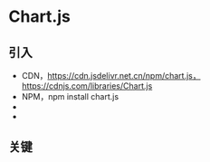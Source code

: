 # Chart.js

## 引入

- CDN，https://cdn.jsdelivr.net.cn/npm/chart.js，https://cdnjs.com/libraries/Chart.js
- NPM，npm install chart.js
- 
- 

## 关键
